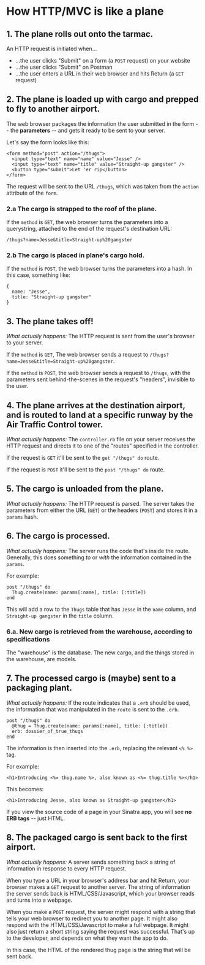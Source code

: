 # How HTTP/MVC is like a plane

## 1. The plane rolls out onto the tarmac.
An HTTP request is initiated when...
- ...the user clicks "Submit" on a form (a `POST` request) on your website
- ...the user clicks "Submit" on Postman
- ...the user enters a URL in their web browser and hits Return (a `GET` request)

## 2. The plane is loaded up with cargo and prepped to fly to another airport.
The web browser packages the information the user submitted in the form -- the **parameters** -- and gets it ready to be sent to your server.

Let's say the form looks like this:
```
<form method="post" action="/thugs">
  <input type="text" name="name" value="Jesse" />
  <input type="text" name="title" value="Straight-up gangster" />
  <button type="submit">Let 'er rip</button>
</form>
```

The request will be sent to the URL `/thugs`, which was taken from the `action` attribute of the `form`.

### 2.a The cargo is strapped to the roof of the plane.

If the `method` is `GET`, the web browser turns the parameters into a querystring, attached to the end of the request's destination URL:
```
/thugs?name=Jesse&title=Straight-up%20gangster
```

### 2.b The cargo is placed in plane's cargo hold.

If the `method` is `POST`, the web browser turns the parameters into a hash. In this case, something like:
```
{
  name: "Jesse",
  title: "Straight-up gangster"
}
```

## 3. The plane takes off!
*What actually happens:* The HTTP request is sent from the user's browser to your server.

If the `method` is `GET`, The web browser sends a request to  `/thugs?name=Jesse&title=Straight-up%20gangster`.

If the `method` is `POST`, the web browser sends a request to `/thugs`, with the parameters sent behind-the-scenes in the request's "headers", invisible to the user.

## 4. The plane arrives at the destination airport, and is routed to land at a specific runway by the Air Traffic Control tower.

*What actually happens:* The `controller.rb` file on your server receives the HTTP request and directs it to one of the "routes" specified in the controller.

If the request is `GET` it'll be sent to the `get "/thugs" do` route.

If the request is `POST` it'll be sent to the `post "/thugs" do` route.

## 5. The cargo is unloaded from the plane.
*What actually happens:* The HTTP request is parsed. The server takes the parameters from either the URL (`GET`) or the headers (`POST`) and stores it in a `params` hash.

## 6. The cargo is processed.
*What actually happens:* The server runs the code that's inside the route. Generally, this does something *to* or *with* the information contained in the `params`.

For example:

```
post "/thugs" do
  Thug.create(name: params[:name], title: [:title])
end
```
This will add a row to the `Thugs` table that has `Jesse` in the `name` column, and `Straight-up gangster` in the `title` column.

### 6.a. New cargo is retrieved from the warehouse, according to specifications

The "warehouse" is the database. The new cargo, and the things stored in the warehouse, are models.

## 7. The processed cargo is (maybe) sent to a packaging plant.
*What actually happens:* If the route indicates that a `.erb` should be used, the information that was manipulated in the `route` is sent to the `.erb`.

```
post "/thugs" do
  @thug = Thug.create(name: params[:name], title: [:title])
  erb: dossier_of_true_thugs
end
```

The information is then inserted into the `.erb`, replacing the relevant `<% %>` tag.

For example:

```
<h1>Introducing <%= thug.name %>, also known as <%= thug.title %></h1>
```

This becomes:

```
<h1>Introducing Jesse, also known as Straight-up gangster</h1>
```

If you view the source code of a page in your Sinatra app, you will see **no ERB tags** -- just HTML.

## 8. The packaged cargo is sent back to the first airport.
*What actually happens:* A server sends something back a string of information in response to every HTTP request.

When you type a URL in your browser's address bar and hit Return, your browser makes a `GET` request to another server. The string of information the server sends back is HTML/CSS/Javascript, which your browser reads and turns into a webpage.

When you make a `POST` request, the server might respond with a string that tells your web browser to redirect you to another page. It might also respond with the HTML/CSS/Javascript to make a full webpage. It might also just return a short string saying the request was successful. That's up to the developer, and depends on what they want the app to do.

In this case, the HTML of the rendered thug page is the string that will be sent back.
